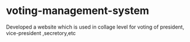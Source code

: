 # voting-management-system
Developed a website which is used in collage level for voting of president, vice-president ,secretory,etc
